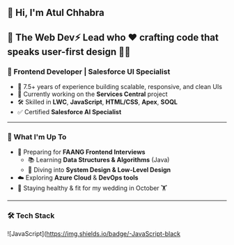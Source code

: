   ## 👋 Hi, I'm Atul Chhabra
## 👋 The Web Dev⚡ Lead who ♥ crafting code that speaks user-first design 🧠💡

### 💼 Frontend Developer | Salesforce UI Specialist

- 🔧 7.5+ years of experience building scalable, responsive, and clean UIs
- 📍 Currently working on the **Services Central** project
- 🛠 Skilled in **LWC**, **JavaScript**, **HTML/CSS**, **Apex**, **SOQL**
- ✅ Certified **Salesforce AI Specialist**

---

### 🚀 What I'm Up To

- 🧠 Preparing for **FAANG Frontend Interviews**
  - 📚 Learning **Data Structures & Algorithms** (Java)
  - 🧱 Diving into **System Design & Low-Level Design**
- ☁️ Exploring **Azure Cloud** & **DevOps tools**
- 🧬 Staying healthy & fit for my wedding in October 🏋️

---

### 🛠 Tech Stack

![JavaScript](https://img.shields.io/badge/-JavaScript-black
